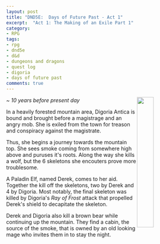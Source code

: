 ```yaml
---
layout: post
title: "DND5E:  Days of Future Past - Act 1"
excerpt:  "Act 1: The Making of an Exile Part 1"
category:
- RPG
tags:
- rpg
- dnd5e
- d&d
- dungeons and dragons
- quest log
- digoria
- days of future past
comments: true
---
```


<a ref="http://pre14.deviantart.net/42d0/th/pre/f/2009/165/4/8/warlock_by_benwootten.jpg"><img src="http://pre14.deviantart.net/42d0/th/pre/f/2009/165/4/8/warlock_by_benwootten.jpg" style="height: auto; width: 30%; float: right"></a>


*~ 10 years before present day*

In a heavily forested mountain area, Digoria Antica is bound and brought before a magistrage and an angry mob.  She is exiled from the town for treason and conspiracy against the magistrate.

Thus, she begins a journey towards the mountain top.  She sees smoke coming from somewhere high above and puruses it's roots.  Along the way she kills a wolf, but the 6 skeletons she encouters prove more troublesome.

A Paladin Elf, named Derek, comes to her aid.  Together the kill off the skeletons, two by Derek and 4 by Digoria.  Most notably, the final skeleton was killed by Digoria's *Ray of Frost* attack that propelled Derek's shield to decapitate the skeleton.

Derek and Digoria also kill a brown bear while continuing up the mountain.  They find a cabin, the source of the smoke, that is owned by an old looking mage who invites them in to stay the night.
